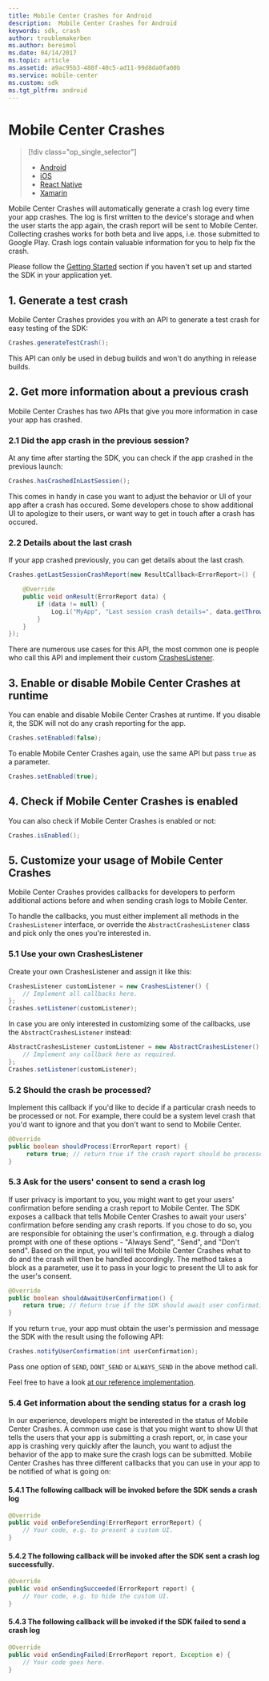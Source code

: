 ```yaml
---
title: Mobile Center Crashes for Android
description:  Mobile Center Crashes for Android
keywords: sdk, crash
author: troublemakerben
ms.author: bereimol
ms.date: 04/14/2017
ms.topic: article
ms.assetid: a9ac95b3-488f-40c5-ad11-99d8da0fa00b
ms.service: mobile-center
ms.custom: sdk
ms.tgt_pltfrm: android
---
```


# Mobile Center Crashes

> [!div class="op_single_selector"]
> * [Android](android.md)
> * [iOS](ios.md)
> * [React Native](react-native.md)
> * [Xamarin](xamarin.md)

Mobile Center Crashes will automatically generate a crash log every time your app crashes. The log is first written to the device's storage and when the user starts the app again, the crash report will be sent to Mobile Center. Collecting crashes works for both beta and live apps, i.e. those submitted to Google Play. Crash logs contain valuable information for you to help fix the crash.

Please follow the [Getting Started](~/sdk/getting-started/android.md) section if you haven't set up and started the SDK in your application yet.

## 1. Generate a test crash

Mobile Center Crashes provides you with an API to generate a test crash for easy testing of the SDK:

```java
Crashes.generateTestCrash();
```

This API can only be used in debug builds and won't do anything in release builds.

## 2. Get more information about a previous crash

Mobile Center Crashes has two APIs that give you more information in case your app has crashed.

### 2.1 Did the app crash in the previous session?

At any time after starting the SDK, you can check if the app crashed in the previous launch:

```java
Crashes.hasCrashedInLastSession();
```
This comes in handy in case you want to adjust the behavior or UI of your app after a crash has occured. Some developers chose to show additional UI to apologize to their users, or want way to get in touch after a crash has occured.

### 2.2 Details about the last crash

If your app crashed previously, you can get details about the last crash.

```java
Crashes.getLastSessionCrashReport(new ResultCallback<ErrorReport>() {

	@Override
	public void onResult(ErrorReport data) {
   		if (data != null) {
			Log.i("MyApp", "Last session crash details=", data.getThrowable());
		}
	}
});
```

There are numerous use cases for this API, the most common one is people who call this API and implement their custom [CrashesListener](#5-customize-your-usage-of-mobile-center-crashes).

## 3. Enable or disable Mobile Center Crashes at runtime

You can enable and disable Mobile Center Crashes at runtime. If you disable it, the SDK will not do any crash reporting for the app.

```java
Crashes.setEnabled(false);
```

To enable Mobile Center Crashes again, use the same API but pass `true` as a parameter.

```java
Crashes.setEnabled(true);
```

## 4. Check if Mobile Center Crashes is enabled

You can also check if Mobile Center Crashes is enabled or not:

```java
Crashes.isEnabled();
```

## 5. Customize your usage of Mobile Center Crashes

Mobile Center Crashes provides callbacks for developers to perform additional actions before and when sending crash logs to Mobile Center.

To handle the callbacks, you must either implement all methods in the `CrashesListener` interface, or override the `AbstractCrashesListener` class and pick only the ones you're interested in.

### 5.1 Use your own CrashesListener

Create your own CrashesListener and assign it like this:

```java
CrashesListener customListener = new CrashesListener() {
	// Implement all callbacks here.
};
Crashes.setListener(customListener);
```

In case you are only interested in customizing some of the callbacks, use the `AbstractCrashesListener` instead:

```java
AbstractCrashesListener customListener = new AbstractCrashesListener() {
	// Implement any callback here as required.
};
Crashes.setListener(customListener);
```

### 5.2 Should the crash be processed?

Implement this callback if you'd like to decide if a particular crash needs to be processed or not. For example, there could be a system level crash that you'd want to ignore and that you don't want to send to Mobile Center.

```java
@Override
public boolean shouldProcess(ErrorReport report) {
     return true; // return true if the crash report should be processed, otherwise false.
}
```

### 5.3 Ask for the users' consent to send a crash log

If user privacy is important to you, you might want to get your users' confirmation before sending a crash report to Mobile Center. The SDK exposes a callback that tells Mobile Center Crashes to await your users' confirmation before sending any crash reports.
If you chose to do so, you are responsible for obtaining the user's confirmation, e.g. through a dialog prompt with one of these options - "Always Send", "Send", and "Don't send". Based on the input, you will tell the Mobile Center Crashes what to do and the crash will then be handled accordingly. The method takes a block as a parameter, use it to pass in your logic to present the UI to ask for the user's consent.

```java
@Override
public boolean shouldAwaitUserConfirmation() {
	return true; // Return true if the SDK should await user confirmation, otherwise false.
}
```

If you return `true`, your app must obtain the user's permission and message the SDK with the result using the following API:

```java
Crashes.notifyUserConfirmation(int userConfirmation);
```

Pass one option of `SEND`, `DONT_SEND` or `ALWAYS_SEND` in the above method call.

Feel free to have a look [at our reference implementation](https://github.com/Microsoft/mobile-center-sdk-android/blob/develop/apps/sasquatch/src/main/java/com/microsoft/azure/mobile/sasquatch/activities/MainActivity.java).

### 5.4 Get information about the sending status for a crash log

In our experience, developers might be interested in the status of Mobile Center Crashes. A common use case is that you might want to show UI that tells the users that your app is submitting a crash report, or, in case your app is crashing very quickly after the launch, you want to adjust the behavior of the app to make sure the crash logs can be submitted. Mobile Center Crashes has three different callbacks that you can use in your app to be notified of what is going on:

#### 5.4.1 The following callback will be invoked before the SDK sends a crash log

```java
@Override
public void onBeforeSending(ErrorReport errorReport) {
	// Your code, e.g. to present a custom UI.
}
```

#### 5.4.2 The following callback will be invoked after the SDK sent a crash log successfully.

```java
@Override
public void onSendingSucceeded(ErrorReport report) {
	// Your code, e.g. to hide the custom UI.
}
```

#### 5.4.3 The following callback will be invoked if the SDK failed to send a crash log

```java
@Override
public void onSendingFailed(ErrorReport report, Exception e) {
	// Your code goes here.
}
```
